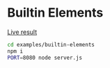 # Builtin Elements

[Live result](https://webreflection.github.io/js-in-json/examples/builtin-elements/)

```sh
cd examples/builtin-elements
npm i
PORT=8080 node server.js
```
